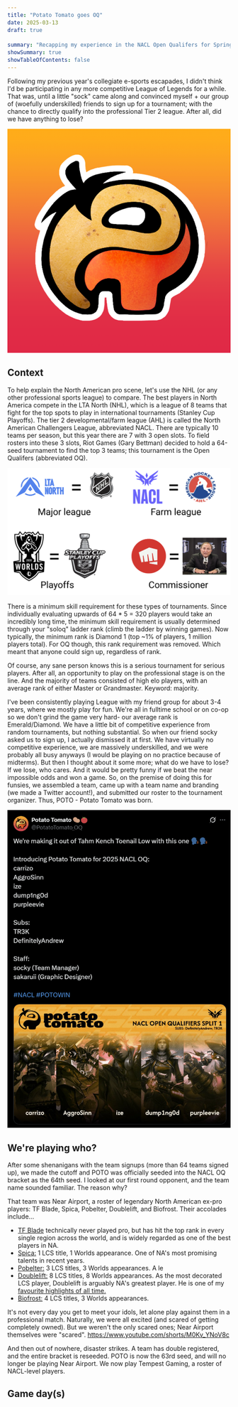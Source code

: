 ```yaml
---
title: "Potato Tomato goes OQ"
date: 2025-03-13
draft: true

summary: "Recapping my experience in the NACL Open Qualifers for Spring 2025."
showSummary: true
showTableOfContents: false
---
```


Following my previous year's collegiate e-sports escapades, I didn't think I'd be participating in any more competitive League of Legends for a while. That was, until a little "sock" came along and convinced myself + our group of (woefully underskilled) friends to sign up for a tournament; with the chance to directly qualify into the professional Tier 2 league. After all, did we have anything to lose?

![The POTO logo.](thumbnail.png "Potato Tomato.")

## Context

To help explain the North American pro scene, let's use the NHL (or any other professional sports league) to compare. The best players in North America compete in the LTA North (NHL), which is a league of 8 teams that fight for the top spots to play in international tournaments (Stanley Cup Playoffs). The tier 2 developmental/farm league (AHL) is called the North American Challengers League, abbreviated NACL. There are typically 10 teams per season, but this year there are 7 with 3 open slots. To field rosters into these 3 slots, Riot Games (Gary Bettman) decided to hold a 64-seed tournament to find the top 3 teams; this tournament is the Open Qualifers (abbreviated OQ).

![Explainer](explainer.png)

There is a minimum skill requirement for these types of tournaments. Since individually evaluating upwards of 64 * 5 = 320 players would take an incredibly long time, the minimum skill requirement is usually determined through your "soloq" ladder rank (climb the ladder by winning games). Now typically, the minimum rank is Diamond 1 (top ~1% of players, 1 million players total). For OQ though, this rank requirement was removed. Which meant that anyone could sign up, regardless of rank.

Of course, any sane person knows this is a serious tournament for serious players. After all, an opportunity to play on the professional stage is on the line. And the majority of teams consisted of high elo players, with an average rank of either Master or Grandmaster. Keyword: majority.

I've been consistently playing League with my friend group for about 3-4 years, where we mostly play for fun. We're all in fulltime school or on co-op so we don't grind the game very hard- our average rank is Emerald/Diamond. We have a little bit of competitive experience from random tournaments, but nothing substantial. So when our friend socky asked us to sign up, I actually dismissed it at first. We have virtually no competitive experience, we are massively underskilled, and we were probably all busy anyways (I would be playing on no practice because of midterms). But then I thought about it some more; what do we have to lose? If we lose, who cares. And it would be pretty funny if we beat the near impossible odds and won a game. So, on the premise of doing this for funsies, we assembled a team, came up with a team name and branding (we made a Twitter account!), and submitted our roster to the tournament organizer. Thus, POTO - Potato Tomato was born. 

![Our roster announcement post on Twitter.](roster.png "Our roster announcement post on Twitter.")

## We're playing who?

After some shenanigans with the team signups (more than 64 teams signed up), we made the cutoff and POTO was officially seeded into the NACL OQ bracket as the 64th seed. I looked at our first round opponent, and the team name sounded familiar. The reason why? 

That team was Near Airport, a roster of legendary North American ex-pro players: TF Blade, Spica, Pobelter, Doublelift, and Biofrost. Their accolades include...

* [TF Blade](https://lol.fandom.com/wiki/TF_Blade) technically never played pro, but has hit the top rank in every single region across the world, and is widely regarded as one of the best players in NA.
* [Spica:](https://lol.fandom.com/wiki/Spica) 1 LCS title, 1 Worlds appearance. One of NA's most promising talents in recent years.
* [Pobelter:](https://lol.fandom.com/wiki/Pobelter) 3 LCS titles, 3 Worlds appearances. A le
* [Doublelift:](https://lol.fandom.com/wiki/Doublelift) 8 LCS titles, 8 Worlds appearances. As the most decorated LCS player, Doublelift is arguably NA's greatest player. He is one of my [favourite highlights of all time.](https://www.youtube.com/watch?v=n6c-wQmT8ww)
* [Biofrost:](https://lol.fandom.com/wiki/Biofrost) 4 LCS titles, 3 Worlds appearances.

It's not every day you get to meet your idols, let alone play against them in a professional match. Naturally, we were all excited (and scared of getting completely owned). But we weren't the only scared ones; Near Airport themselves were "scared". https://www.youtube.com/shorts/M0Kv_YNoV8c

And then out of nowhere, disaster strikes. A team has double registered, and the entire bracket is reseeded. POTO is now the 63rd seed, and will no longer be playing Near Airport. We now play Tempest Gaming, a roster of NACL-level players.

## Game day(s)